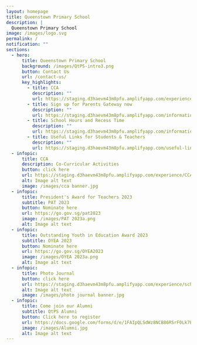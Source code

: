 ```yaml
---
layout: homepage
title: Queenstown Primary School
description: |
  Queenstown Primary School
image: /images/logo.svg
permalink: /
notification: ""
sections:
  - hero:
      title: Queenstown Primary School
      background: /images/QtPS-intro3.png
      button: Contact Us
      url: /contact-us/
      key_highlights:
        - title: CCA
          description: ""
          url: https://staging.d3haevm43m8pfu.amplifyapp.com/experience/CCA/
        - title: Sign up for Parents Gateway now
          description: ""
          url: https://staging.d3haevm43m8pfu.amplifyapp.com/information/parents-gateway/
        - title: School Hours and Recess Time
          description: ""
          url: https://staging.d3haevm43m8pfu.amplifyapp.com/information/Location%20%26%20Operating%20Hours.md/
        - title: Useful Links for Students & Teachers
          description: ""
          url: https://staging.d3haevm43m8pfu.amplifyapp.com/useful-links/
  - infopic:
      title: CCA
      description: Co-Curricular Activities
      button: click here
      url: https://staging.d3haevm43m8pfu.amplifyapp.com/experience/CCA/
      alt: Image alt text
      image: /images/cca banner.jpg
  - infopic:
      title: President's Award for Teachers 2023
      subtitle: PAT 2023
      button: Nominate here
      url: https://go.gov.sg/pat2023
      image: /images/PAT 2023a.png
      alt: Image alt text
  - infopic:
      title: Outstanding Youth in Education Award 2023
      subtitle: OYEA 2023
      button: Nominate here
      url: https://go.gov.sg/OYEA2023
      image: /images/OYEA 2023a.png
      alt: Image alt text
  - infopic:
      title: Photo Journal
      button: click here
      url: https://staging.d3haevm43m8pfu.amplifyapp.com/experience/school-life-memories-our-photo-journal/
      alt: Image alt text
      image: /images/photo journal banner.jpg
  - infopic:
      title: Come join our Alumni
      subtitle: QtPS Alumni
      button: Click here to register
      url: https://docs.google.com/forms/d/e/1FAIpQLSdWz8NCB86RSrF0Lk7EuBSM2300rasnztuvwINCNBsIRKX2rg/viewform
      image: /images/Alumni.jpg
      alt: Image alt text
---
```

